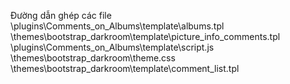 Đường dẫn ghép các file
\plugins\Comments_on_Albums\template\albums.tpl
\themes\bootstrap_darkroom\template\picture_info_comments.tpl
\plugins\Comments_on_Albums\template\script.js
\themes\bootstrap_darkroom\theme.css
\themes\bootstrap_darkroom\template\comment_list.tpl